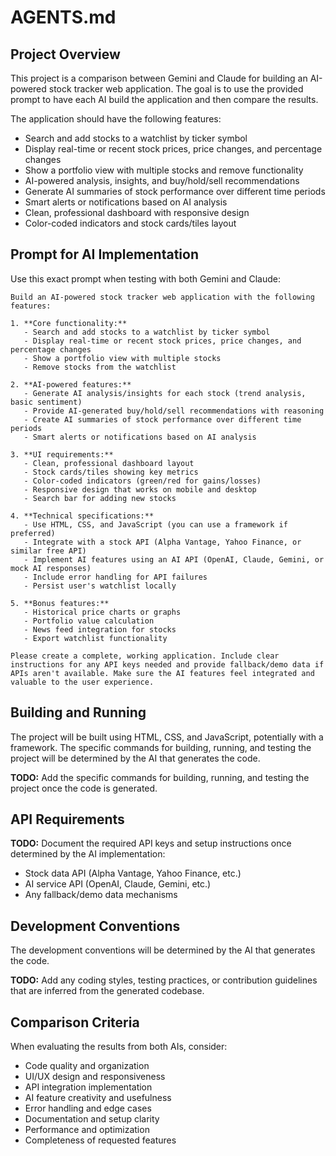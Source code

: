 # AGENTS.md

## Project Overview

This project is a comparison between Gemini and Claude for building an AI-powered stock tracker web application. The goal is to use the provided prompt to have each AI build the application and then compare the results.

The application should have the following features:
- Search and add stocks to a watchlist by ticker symbol
- Display real-time or recent stock prices, price changes, and percentage changes
- Show a portfolio view with multiple stocks and remove functionality
- AI-powered analysis, insights, and buy/hold/sell recommendations
- Generate AI summaries of stock performance over different time periods
- Smart alerts or notifications based on AI analysis
- Clean, professional dashboard with responsive design
- Color-coded indicators and stock cards/tiles layout

## Prompt for AI Implementation

Use this exact prompt when testing with both Gemini and Claude:

```
Build an AI-powered stock tracker web application with the following features:

1. **Core functionality:**
   - Search and add stocks to a watchlist by ticker symbol
   - Display real-time or recent stock prices, price changes, and percentage changes
   - Show a portfolio view with multiple stocks
   - Remove stocks from the watchlist

2. **AI-powered features:**
   - Generate AI analysis/insights for each stock (trend analysis, basic sentiment)
   - Provide AI-generated buy/hold/sell recommendations with reasoning
   - Create AI summaries of stock performance over different time periods
   - Smart alerts or notifications based on AI analysis

3. **UI requirements:**
   - Clean, professional dashboard layout
   - Stock cards/tiles showing key metrics
   - Color-coded indicators (green/red for gains/losses)
   - Responsive design that works on mobile and desktop
   - Search bar for adding new stocks

4. **Technical specifications:**
   - Use HTML, CSS, and JavaScript (you can use a framework if preferred)
   - Integrate with a stock API (Alpha Vantage, Yahoo Finance, or similar free API)
   - Implement AI features using an AI API (OpenAI, Claude, Gemini, or mock AI responses)
   - Include error handling for API failures
   - Persist user's watchlist locally

5. **Bonus features:**
   - Historical price charts or graphs
   - Portfolio value calculation
   - News feed integration for stocks
   - Export watchlist functionality

Please create a complete, working application. Include clear instructions for any API keys needed and provide fallback/demo data if APIs aren't available. Make sure the AI features feel integrated and valuable to the user experience.
```

## Building and Running

The project will be built using HTML, CSS, and JavaScript, potentially with a framework. The specific commands for building, running, and testing the project will be determined by the AI that generates the code.

**TODO:** Add the specific commands for building, running, and testing the project once the code is generated.

## API Requirements

**TODO:** Document the required API keys and setup instructions once determined by the AI implementation:
- Stock data API (Alpha Vantage, Yahoo Finance, etc.)
- AI service API (OpenAI, Claude, Gemini, etc.)
- Any fallback/demo data mechanisms

## Development Conventions

The development conventions will be determined by the AI that generates the code.

**TODO:** Add any coding styles, testing practices, or contribution guidelines that are inferred from the generated codebase.

## Comparison Criteria

When evaluating the results from both AIs, consider:
- Code quality and organization
- UI/UX design and responsiveness
- API integration implementation
- AI feature creativity and usefulness
- Error handling and edge cases
- Documentation and setup clarity
- Performance and optimization
- Completeness of requested features
